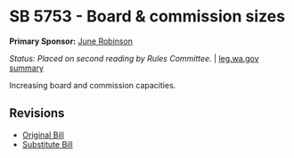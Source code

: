 # SB 5753 - Board & commission sizes
**Primary Sponsor:** [June Robinson](/person/leg/june.robinson.md)

*Status: Placed on second reading by Rules Committee.* | [leg.wa.gov summary](https://app.leg.wa.gov/billsummary?BillNumber=5753&Year=2021)

Increasing board and commission capacities.

## Revisions
* [Original Bill](1/)
* [Substitute Bill](S/)